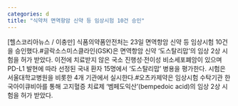 ```yaml
---
categories: d
title: "식약처 면역항암 신약 등 임상시험 10건 승인"
---
```

[헬스코리아뉴스 / 이충만] 식품의약품안전처는 23일 면역항암 신약 등 임상시험 10건을 승인했다.#글락소스미스클라인(GSK)은 면역항암 신약 ‘도스탈리맙’의 임상 2상 시험을 허가 받았다. 이전에 치료받지 않은 국소 진행성·전이성 비소세포폐암이 있으며 PD-L1 발현에 따라 선정된 국내 환자 15명에서 ‘도스탈리맙’ 병용을 평가한다. 시험은 서울대학교병원을 비롯한 4개 기관에서 실시한다.#오츠카제약은 임상시험 수탁기관 한국아이큐비아를 통해 고지혈증 치료제 ‘벰페도익산’(bempedoic acid)의 임상 2상 시험을 허가 받았다.